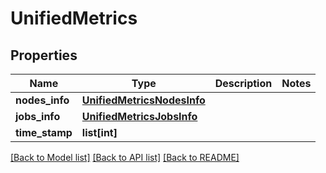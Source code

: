 # UnifiedMetrics

## Properties
Name | Type | Description | Notes
------------ | ------------- | ------------- | -------------
**nodes_info** | [**UnifiedMetricsNodesInfo**](UnifiedMetricsNodesInfo.md) |  | 
**jobs_info** | [**UnifiedMetricsJobsInfo**](UnifiedMetricsJobsInfo.md) |  | 
**time_stamp** | **list[int]** |  | 

[[Back to Model list]](../README.md#documentation-for-models) [[Back to API list]](../README.md#documentation-for-api-endpoints) [[Back to README]](../README.md)



